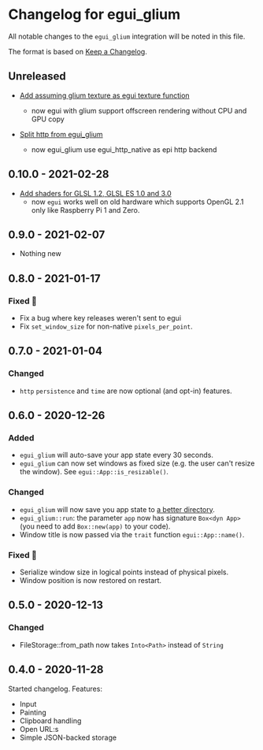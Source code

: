 # Changelog for egui_glium

All notable changes to the `egui_glium` integration will be noted in this file.

The format is based on [Keep a Changelog](https://keepachangelog.com/en/1.0.0/).


## Unreleased
* [Add assuming glium texture as egui texture function ](https://github.com/emilk/egui/pull/199)
  - now egui with glium support offscreen rendering without CPU and GPU copy

* [Split http from egui_glium]()
  - now egui_glium use egui_http_native as epi http backend
## 0.10.0 - 2021-02-28

* [Add shaders for GLSL 1.2, GLSL ES 1.0 and 3.0](https://github.com/emilk/egui/pull/187)
  - now `egui` works well on old hardware which supports OpenGL 2.1 only like Raspberry Pi 1 and Zero.


## 0.9.0 - 2021-02-07

* Nothing new


## 0.8.0 - 2021-01-17

### Fixed 🐛

* Fix a bug where key releases weren't sent to egui
* Fix `set_window_size` for non-native `pixels_per_point`.


## 0.7.0 - 2021-01-04

### Changed

* `http` `persistence` and `time` are now optional (and opt-in) features.


## 0.6.0 - 2020-12-26

### Added

* `egui_glium` will auto-save your app state every 30 seconds.
* `egui_glium` can now set windows as fixed size (e.g. the user can't resize the window). See `egui::App::is_resizable()`.

### Changed

* `egui_glium` will now save you app state to [a better directory](https://docs.rs/directories-next/2.0.0/directories_next/struct.ProjectDirs.html#method.data_dir).
* `egui_glium::run`: the parameter `app` now has signature `Box<dyn App>` (you need to add `Box::new(app)` to your code).
* Window title is now passed via the `trait` function `egui::App::name()`.

### Fixed 🐛

* Serialize window size in logical points instead of physical pixels.
* Window position is now restored on restart.

## 0.5.0 - 2020-12-13

### Changed

* FileStorage::from_path now takes `Into<Path>` instead of `String`


## 0.4.0 - 2020-11-28

Started changelog. Features:

* Input
* Painting
* Clipboard handling
* Open URL:s
* Simple JSON-backed storage
